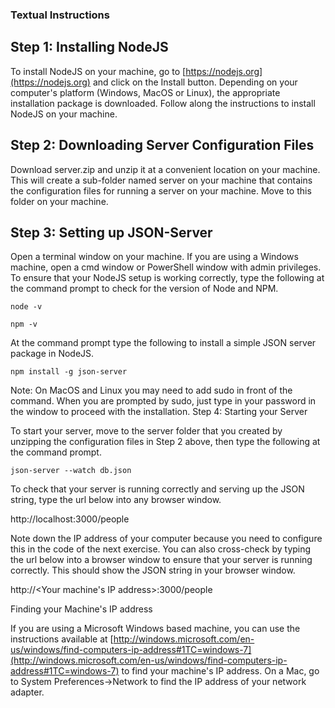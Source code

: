 ### Textual Instructions

## Step 1: Installing NodeJS

To install NodeJS on your machine, go to [https://nodejs.org](https://nodejs.org) and click on the Install button. Depending on your computer's platform (Windows, MacOS or Linux), the appropriate installation package is downloaded. Follow along the instructions to install NodeJS on your machine.

## Step 2: Downloading Server Configuration Files

Download server.zip and unzip it at a convenient location on your machine. This will create a sub-folder named server on your machine that contains the configuration files for running a server on your machine. Move to this folder on your machine.

## Step 3: Setting up JSON-Server

Open a terminal window on your machine. If you are using a Windows machine, open a cmd window or PowerShell window with admin privileges.
To ensure that your NodeJS setup is working correctly, type the following at the command prompt to check for the version of Node and NPM.

```
node -v
```

```
npm -v
```


At the command prompt type the following to install a simple JSON server package in NodeJS.

```
npm install -g json-server
```


Note: On MacOS and Linux you may need to add sudo in front of the command. When you are prompted by sudo, just type in your password in the window to proceed with the installation.
Step 4: Starting your Server

To start your server, move to the server folder that you created by unzipping the configuration files in Step 2 above, then type the following at the command prompt.

```
json-server --watch db.json
```


To check that your server is running correctly and serving up the JSON string, type the url below into any browser window.

http://localhost:3000/people

Note down the IP address of your computer because you need to configure this in the code of the next exercise.
You can also cross-check by typing the url below into a browser window to ensure that your server is running correctly. This should show the JSON string in your browser window.

http://<Your machine's IP address>:3000/people

Finding your Machine's IP address

If you are using a Microsoft Windows based machine, you can use the instructions available at [http://windows.microsoft.com/en-us/windows/find-computers-ip-address#1TC=windows-7](http://windows.microsoft.com/en-us/windows/find-computers-ip-address#1TC=windows-7) to find your machine's IP address.
On a Mac, go to System Preferences->Network to find the IP address of your network adapter.